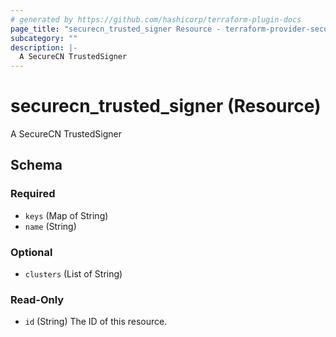```yaml
---
# generated by https://github.com/hashicorp/terraform-plugin-docs
page_title: "securecn_trusted_signer Resource - terraform-provider-securecn"
subcategory: ""
description: |-
  A SecureCN TrustedSigner
---
```


# securecn_trusted_signer (Resource)

A SecureCN TrustedSigner



<!-- schema generated by tfplugindocs -->
## Schema

### Required

- `keys` (Map of String)
- `name` (String)

### Optional

- `clusters` (List of String)

### Read-Only

- `id` (String) The ID of this resource.


